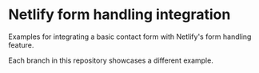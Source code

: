 # Netlify form handling integration

Examples for integrating a basic contact form with Netlify's form handling feature.

Each branch in this repository showcases a different example.
